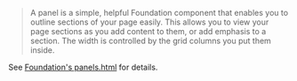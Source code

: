 > A panel is a simple, helpful Foundation component that enables you to outline sections of your page easily. This allows you to view your page sections as you add content to them, or add emphasis to a section. The width is controlled by the grid columns you put them inside.

See [Foundation's panels.html](http://foundation.zurb.com/docs/components/panels.html) for details.